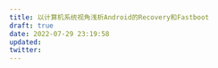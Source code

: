 ```yaml
---
title: 以计算机系统视角浅析Android的Recovery和Fastboot
draft: true
date: 2022-07-29 23:19:58
updated:
twitter:
---
```


